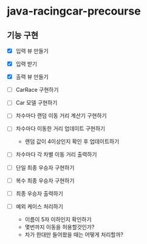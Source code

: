 # java-racingcar-precourse

## 기능 구현

- [x] 입력 뷰 만들기
- [x] 입력 받기
- [x] 출력 뷰 만들기

- [ ] CarRace 구현하기
- [ ] Car 모델 구현하기
- [ ] 차수마다 랜덤 이동 거리 계산기 구현하기
- [ ] 차수마다 이동한 거리 업데이트 구현하기
    - 랜덤 값이 4이상인지 확인 후 업데이트하기
- [ ] 차수마다 각 차별 이동 거리 출력하기
- [ ] 단일 최종 우승자 구현하기
- [ ] 복수 최종 우승자 구현하기

- [ ] 최종 우승자 출력하기
- [ ] 예외 케이스 처리하기
    - 이름이 5자 이하인지 확인하기
    - 몇번까지 이동을 허용할것인가?
    - 차가 한대만 들어왔을 때는 어떻게 처리할까?